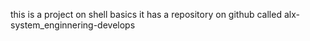 this is a project on shell basics it has a repository on  github called alx-system_enginnering-develops